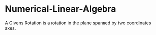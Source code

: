 # Numerical-Linear-Algebra
A Givens Rotation is a rotation in the plane spanned by two coordinates axes.
